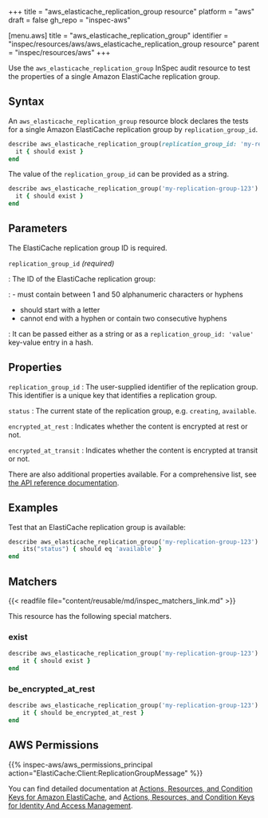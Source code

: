 +++
title = "aws_elasticache_replication_group resource"
platform = "aws"
draft = false
gh_repo = "inspec-aws"

[menu.aws]
title = "aws_elasticache_replication_group"
identifier = "inspec/resources/aws/aws_elasticache_replication_group resource"
parent = "inspec/resources/aws"
+++

Use the `aws_elasticache_replication_group` InSpec audit resource to test the properties of a single Amazon ElastiCache replication group.

## Syntax

An `aws_elasticache_replication_group` resource block declares the tests for a single Amazon ElastiCache replication group by `replication_group_id`.

```ruby
describe aws_elasticache_replication_group(replication_group_id: 'my-replication-group-123') do
  it { should exist }
end
```

The value of the `replication_group_id` can be provided as a string.  

```ruby
describe aws_elasticache_replication_group('my-replication-group-123') do
  it { should exist }
end
```

## Parameters

The ElastiCache replication group ID is required.

`replication_group_id` _(required)_

: The ID of the ElastiCache replication group:

:  - must contain between 1 and 50 alphanumeric characters or hyphens

- should start with a letter
- cannot end with a hyphen or contain two consecutive hyphens

: It can be passed either as a string or as a `replication_group_id: 'value'` key-value entry in a hash.

## Properties

`replication_group_id`
: The user-supplied identifier of the replication group. This identifier is a unique key that identifies a replication group.

`status`
: The current state of the replication group, e.g. `creating`, `available`.

`encrypted_at_rest`
: Indicates whether the content is encrypted at rest or not.

`encrypted_at_transit`
: Indicates whether the content is encrypted at transit or not.

There are also additional properties available. For a comprehensive list, see [the API reference documentation](https://docs.aws.amazon.com/sdk-for-ruby/v3/api/Aws/ElastiCache/Types/ReplicationGroup.html).

## Examples

Test that an ElastiCache replication group is available:

```ruby
describe aws_elasticache_replication_group('my-replication-group-123') do
    its("status") { should eq 'available' }
end
```

## Matchers

{{< readfile file="content/reusable/md/inspec_matchers_link.md" >}}

This resource has the following special matchers.

### exist

```ruby
describe aws_elasticache_replication_group('my-replication-group-123') do
    it { should exist }
end
```

### be_encrypted_at_rest

```ruby
describe aws_elasticache_replication_group('my-replication-group-123') do
    it { should be_encrypted_at_rest }
end
```

## AWS Permissions

{{% inspec-aws/aws_permissions_principal action="ElastiCache:Client:ReplicationGroupMessage" %}}

You can find detailed documentation at [Actions, Resources, and Condition Keys for Amazon ElastiCache](https://docs.aws.amazon.com/IAM/latest/UserGuide/list_amazonelasticache.html), and [Actions, Resources, and Condition Keys for Identity And Access Management](https://docs.aws.amazon.com/IAM/latest/UserGuide/list_identityandaccessmanagement.html).
